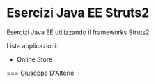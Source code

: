 Esercizi Java EE Struts2
===================

Esercizi Java EE utilizzando il frameworks Struts2

Lista applicazioni:
* Online Store

===
Giuseppe D'Alterio
